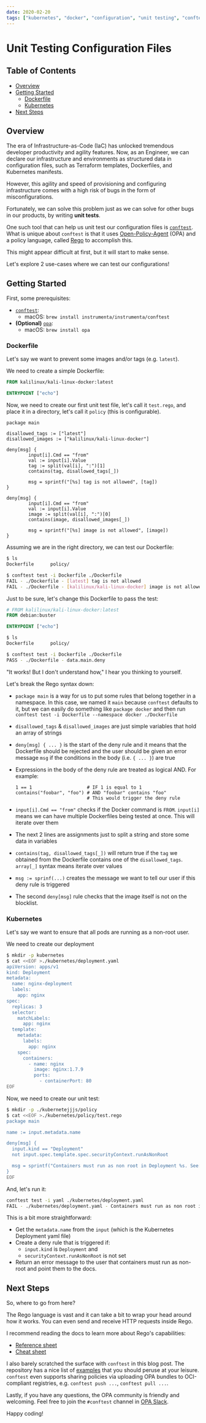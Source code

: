 ```yaml
---
date: 2020-02-20
tags: ["kubernetes", "docker", "configuration", "unit testing", "conftest"]
---
```


# Unit Testing Configuration Files

## Table of Contents

<!-- START doctoc generated TOC please keep comment here to allow auto update -->
<!-- DON'T EDIT THIS SECTION, INSTEAD RE-RUN doctoc TO UPDATE -->

- [Overview](#overview)
- [Getting Started](#getting-started)
  - [Dockerfile](#dockerfile)
  - [Kubernetes](#kubernetes)
- [Next Steps](#next-steps)

<!-- END doctoc generated TOC please keep comment here to allow auto update -->

## Overview

The era of Infrastructure-as-Code (IaC) has unlocked tremendous developer
productivity and agility features. Now, as an Engineer, we can declare our
infrastructure and environments as structured data in configuration files, such
as Terraform templates, Dockerfiles, and Kubernetes manifests.

However, this agility and speed of provisioning and configuring infrastructure
comes with a high risk of bugs in the form of misconfigurations.

Fortunately, we can solve this problem just as we can solve for other bugs in
our products, by writing **unit tests**.

One such tool that can help us unit test our configuration files is
[`conftest`](https://github.com/instrumenta/conftest). What is unique about
`conftest` is that it uses
[Open-Policy-Agent](https://github.com/open-policy-agent/opa) (OPA) and a policy
language, called
[Rego](https://www.openpolicyagent.org/docs/latest/policy-language/) to
accomplish this.

This might appear difficult at first, but it will start to make sense.

Let's explore 2 use-cases where we can test our configurations!

## Getting Started

First, some prerequisites:

- [`conftest`](https://github.com/instrumenta/conftest):
  - macOS: `brew install instrumenta/instrumenta/conftest`
- **(Optional)** [`opa`](https://github.com/open-policy-agent/opa):
  - macOS: `brew install opa`

### Dockerfile

Let's say we want to prevent some images and/or tags (e.g. `latest`).

We need to create a simple Dockerfile:

```Dockerfile
FROM kalilinux/kali-linux-docker:latest

ENTRYPOINT ["echo"]
```

Now, we need to create our first unit test file, let's call it `test.rego`, and
place it in a directory, let's call it `policy` (this is configurable).

```rego
package main

disallowed_tags := ["latest"]
disallowed_images := ["kalilinux/kali-linux-docker"]

deny[msg] {
        input[i].Cmd == "from"
        val := input[i].Value
        tag := split(val[i], ":")[1]
        contains(tag, disallowed_tags[_])

        msg = sprintf("[%s] tag is not allowed", [tag])
}

deny[msg] {
        input[i].Cmd == "from"
        val := input[i].Value
        image := split(val[i], ":")[0]
        contains(image, disallowed_images[_])

        msg = sprintf("[%s] image is not allowed", [image])
}
```

Assuming we are in the right directory, we can test our Dockerfile:

```sh
$ ls
Dockerfile      policy/

$ conftest test -i Dockerfile ./Dockerfile
FAIL - ./Dockerfile - [latest] tag is not allowed
FAIL - ./Dockerfile - [kalilinux/kali-linux-docker] image is not allowed
```

Just to be sure, let's change this Dockerfile to pass the test:

```Dockerfile
# FROM kalilinux/kali-linux-docker:latest
FROM debian:buster

ENTRYPOINT ["echo"]
```

```sh
$ ls
Dockerfile      policy/

$ conftest test -i Dockerfile ./Dockerfile
PASS - ./Dockerfile - data.main.deny
```

"It works! But I don't understand how," I hear you thinking to yourself.

Let's break the Rego syntax down:

- `package main` is a way for us to put some rules that belong together in a
  namespace. In this case, we named it `main` because `conftest` defaults to it,
  but we can easily do something like `package docker` and then run
  `conftest test -i Dockerfile --namespace docker ./Dockerfile`
- `disallowed_tags` & `disallowed_images` are just simple variables that hold an
  array of strings
- `deny[msg] { ... }` is the start of the deny rule and it means that the
  Dockerfile should be rejected and the user should be given an error message
  `msg` if the conditions in the body (i.e. `{ ... }`) are true
- Expressions in the body of the deny rule are treated as logical AND. For
  example:

  ```rego
  1 == 1                    # IF 1 is equal to 1
  contains("foobar", "foo") # AND "foobar" contains "foo"
                            # This would trigger the deny rule
  ```

- `input[i].Cmd == "from"` checks if the Docker command is `FROM`. `input[i]`
  means we can have multiple Dockerfiles being tested at once. This will iterate
  over them
- The next 2 lines are assignments just to split a string and store some data in
  variables
- `contains(tag, disallowed_tags[_])` will return true if the `tag` we obtained
  from the Dockerfile contains one of the `disallowed_tags`. `array[_]` syntax
  means iterate over values
- `msg := sprinf(...)` creates the message we want to tell our user if this deny
  rule is triggered
- The second `deny[msg]` rule checks that the image itself is not on the
  blocklist.

### Kubernetes

Let's say we want to ensure that all pods are running as a non-root user.

We need to create our deployment

```sh
$ mkdir -p kubernetes
$ cat <<EOF >./kubernetes/deployment.yaml
apiVersion: apps/v1
kind: Deployment
metadata:
  name: nginx-deployment
  labels:
    app: nginx
spec:
  replicas: 3
  selector:
    matchLabels:
      app: nginx
  template:
    metadata:
      labels:
        app: nginx
    spec:
      containers:
        - name: nginx
          image: nginx:1.7.9
          ports:
            - containerPort: 80
EOF
```

Now, we need to create our unit test:

```sh
$ mkdir -p ./kubernetejjjs/policy
$ cat <<EOF >./kubernetes/policy/test.rego
package main

name := input.metadata.name

deny[msg] {
  input.kind == "Deployment"
  not input.spec.template.spec.securityContext.runAsNonRoot

  msg = sprintf("Containers must run as non root in Deployment %s. See: https://kubernetes.io/docs/tasks/configure-pod-container/security-context/", [name])
}
EOF
```

And, let's run it:

```sh
conftest test -i yaml ./kubernetes/deployment.yaml
FAIL - ./kubernetes/deployment.yaml - Containers must run as non root in Deployment nginx-deployment. See: https://kubernetes.io/docs/tasks/configure-pod-container/security-context/
```

This is a bit more straightforward:

- Get the `metadata.name` from the `input` (which is the Kubernetes Deployment
  yaml file)
- Create a deny rule that is triggered if:
  - `input.kind` is `Deployment` and
  - `securityContext.runAsNonRoot` is not set
- Return an error message to the user that containers must run as non-root and
  point them to the docs.

## Next Steps

So, where to go from here?

The Rego language is vast and it can take a bit to wrap your head around how it
works. You can even send and receive HTTP requests inside Rego.

I recommend reading the docs to learn more about Rego's capabilities:

- [Reference sheet](https://www.openpolicyagent.org/docs/latest/policy-reference/)
- [Cheat sheet](https://www.openpolicyagent.org/docs/latest/policy-cheatsheet/)

I also barely scratched the surface with `conftest` in this blog post. The
repository has a nice list of
[examples](https://github.com/instrumenta/conftest#examples) that you should
peruse at your leisure. `conftest` even supports sharing policies via uploading
OPA bundles to OCI-compliant registries, e.g. `conftest push ...`,
`conftest pull ...`.

Lastly, if you have any questions, the OPA community is friendly and welcoming.
Feel free to join the `#conftest` channel in
[OPA Slack](https://slack.openpolicyagent.org/).

Happy coding!

